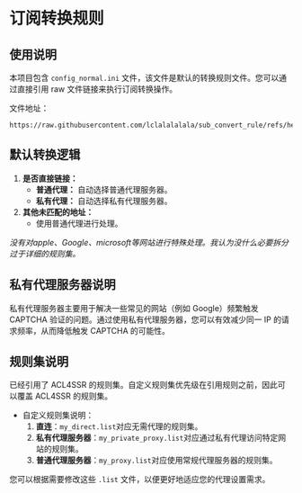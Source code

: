 # 订阅转换规则

## 使用说明

本项目包含 `config_normal.ini` 文件，该文件是默认的转换规则文件。您可以通过直接引用 raw 文件链接来执行订阅转换操作。

文件地址：
```
https://raw.githubusercontent.com/lclalalalala/sub_convert_rule/refs/heads/main/config_normal.ini
```
## 默认转换逻辑
1. **是否直接链接：**
    - **普通代理：** 自动选择普通代理服务器。
    - **私有代理：** 自动选择私有代理服务器。
2. **其他未匹配的地址：**
    - 使用普通代理进行处理。


*没有对apple、Google、microsoft等网站进行特殊处理。我认为没什么必要拆分过于详细的规则集。*

## 私有代理服务器说明

私有代理服务器主要用于解决一些常见的网站（例如 Google）频繁触发 CAPTCHA 验证的问题。通过使用私有代理服务器，您可以有效减少同一 IP 的请求频率，从而降低触发 CAPTCHA 的可能性。


## 规则集说明
已经引用了 ACL4SSR 的规则集。自定义规则集优先级在引用规则之前，因此可以覆盖 ACL4SSR 的规则集。

- 自定义规则集说明：  
  1. **直连**：`my_direct.list`对应无需代理的规则集。
  2. **私有代理服务器**：`my_private_proxy.list`对应通过私有代理访问特定网站的规则集。
  3. **普通代理服务器**：`my_proxy.list`对应使用常规代理服务器的规则集。

您可以根据需要修改这些 `.list` 文件，以便更好地适应您的代理设置需求。

